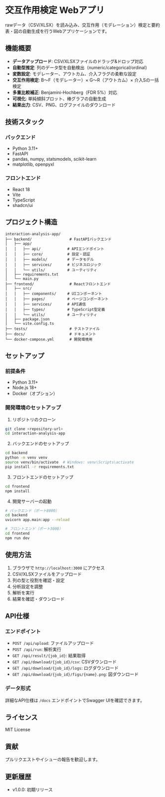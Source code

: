 # 交互作用検定 Webアプリ

rawデータ（CSV/XLSX）を読み込み、交互作用（モデレーション）検定と要約表・図の自動生成を行うWebアプリケーションです。

## 機能概要

- **データアップロード**: CSV/XLSXファイルのドラッグ&ドロップ対応
- **自動型推定**: 列のデータ型を自動検出（numeric/categorical/ordinal）
- **変数設定**: モデレーター、アウトカム、介入フラグの柔軟な設定
- **交互作用検定**: B〜F（モデレーター）× G〜R（アウトカム）× 介入Sの一括検定
- **多重比較補正**: Benjamini-Hochberg（FDR 5%）対応
- **可視化**: 単純傾斜プロット、棒グラフの自動生成
- **結果出力**: CSV、PNG、ログファイルのダウンロード

## 技術スタック

### バックエンド
- Python 3.11+
- FastAPI
- pandas, numpy, statsmodels, scikit-learn
- matplotlib, openpyxl

### フロントエンド
- React 18
- Vite
- TypeScript
- shadcn/ui

## プロジェクト構造

```
interaction-analysis-app/
├── backend/                 # FastAPIバックエンド
│   ├── app/
│   │   ├── api/            # APIエンドポイント
│   │   ├── core/           # 設定・認証
│   │   ├── models/         # データモデル
│   │   ├── services/       # ビジネスロジック
│   │   └── utils/          # ユーティリティ
│   ├── requirements.txt
│   └── main.py
├── frontend/                # Reactフロントエンド
│   ├── src/
│   │   ├── components/     # UIコンポーネント
│   │   ├── pages/          # ページコンポーネント
│   │   ├── services/       # API通信
│   │   ├── types/          # TypeScript型定義
│   │   └── utils/          # ユーティリティ
│   ├── package.json
│   └── vite.config.ts
├── tests/                   # テストファイル
├── docs/                    # ドキュメント
└── docker-compose.yml       # 開発環境用
```

## セットアップ

### 前提条件
- Python 3.11+
- Node.js 18+
- Docker（オプション）

### 開発環境のセットアップ

1. リポジトリのクローン
```bash
git clone <repository-url>
cd interaction-analysis-app
```

2. バックエンドのセットアップ
```bash
cd backend
python -m venv venv
source venv/bin/activate  # Windows: venv\Scripts\activate
pip install -r requirements.txt
```

3. フロントエンドのセットアップ
```bash
cd frontend
npm install
```

4. 開発サーバーの起動
```bash
# バックエンド（ポート8000）
cd backend
uvicorn app.main:app --reload

# フロントエンド（ポート3000）
cd frontend
npm run dev
```

## 使用方法

1. ブラウザで `http://localhost:3000` にアクセス
2. CSV/XLSXファイルをアップロード
3. 列の型と役割を確認・設定
4. 分析設定を調整
5. 解析を実行
6. 結果を確認・ダウンロード

## API仕様

### エンドポイント

- `POST /api/upload`: ファイルアップロード
- `POST /api/run`: 解析実行
- `GET /api/result/{job_id}`: 結果取得
- `GET /api/download/{job_id}/csv`: CSVダウンロード
- `GET /api/download/{job_id}/logs`: ログダウンロード
- `GET /api/download/{job_id}/figs/{name}.png`: 図ダウンロード

### データ形式

詳細なAPI仕様は `/docs` エンドポイントでSwagger UIを確認できます。

## ライセンス

MIT License

## 貢献

プルリクエストやイシューの報告を歓迎します。

## 更新履歴

- v1.0.0: 初期リリース
